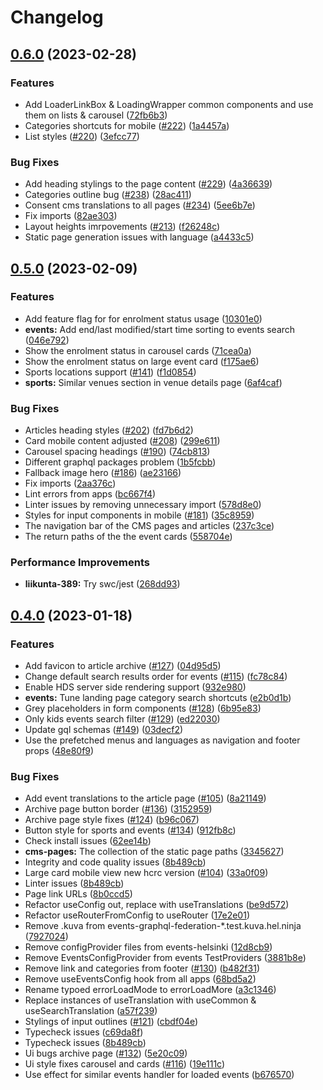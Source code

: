 # Changelog

## [0.6.0](https://github.com/City-of-Helsinki/events-helsinki-monorepo/compare/events-helsinki-v0.5.0...events-helsinki-v0.6.0) (2023-02-28)


### Features

* Add LoaderLinkBox & LoadingWrapper common components and use them on lists & carousel ([72fb6b3](https://github.com/City-of-Helsinki/events-helsinki-monorepo/commit/72fb6b3ba51fff97eba019422c8b77e35a6abe69))
* Categories shortcuts for mobile ([#222](https://github.com/City-of-Helsinki/events-helsinki-monorepo/issues/222)) ([1a4457a](https://github.com/City-of-Helsinki/events-helsinki-monorepo/commit/1a4457ad914ba55400c777a1eb2ecba073050195))
* List styles ([#220](https://github.com/City-of-Helsinki/events-helsinki-monorepo/issues/220)) ([3efcc77](https://github.com/City-of-Helsinki/events-helsinki-monorepo/commit/3efcc778903c326c16795a974c111f24eda3cb95))


### Bug Fixes

* Add heading stylings to the page content ([#229](https://github.com/City-of-Helsinki/events-helsinki-monorepo/issues/229)) ([4a36639](https://github.com/City-of-Helsinki/events-helsinki-monorepo/commit/4a3663992f306fcc3486a42a21238ca68a615070))
* Categories outline bug ([#238](https://github.com/City-of-Helsinki/events-helsinki-monorepo/issues/238)) ([28ac411](https://github.com/City-of-Helsinki/events-helsinki-monorepo/commit/28ac4116ca6812544f3f72dfc91c3c699ee871ed))
* Consent cms translations to all pages ([#234](https://github.com/City-of-Helsinki/events-helsinki-monorepo/issues/234)) ([5ee6b7e](https://github.com/City-of-Helsinki/events-helsinki-monorepo/commit/5ee6b7e90aae92a4186916a9a83c95f07308817d))
* Fix imports ([82ae303](https://github.com/City-of-Helsinki/events-helsinki-monorepo/commit/82ae303baf2b0cc43325406a5847d54f004d208e))
* Layout heights imrpovements ([#213](https://github.com/City-of-Helsinki/events-helsinki-monorepo/issues/213)) ([f26248c](https://github.com/City-of-Helsinki/events-helsinki-monorepo/commit/f26248c343c3cce9c82c4b424a8227475aabc1c6))
* Static page generation issues with language ([a4433c5](https://github.com/City-of-Helsinki/events-helsinki-monorepo/commit/a4433c54cfed103b554fc651612f85bb38eed274))

## [0.5.0](https://github.com/City-of-Helsinki/events-helsinki-monorepo/compare/events-helsinki-v0.4.0...events-helsinki-v0.5.0) (2023-02-09)


### Features

* Add feature flag for for enrolment status usage ([10301e0](https://github.com/City-of-Helsinki/events-helsinki-monorepo/commit/10301e022d3e08f796c5168d1396ddd744436de8))
* **events:** Add end/last modified/start time sorting to events search ([046e792](https://github.com/City-of-Helsinki/events-helsinki-monorepo/commit/046e792e7627ceb25755d41203bf9fe89b8a00c9))
* Show the enrolment status in carousel cards ([71cea0a](https://github.com/City-of-Helsinki/events-helsinki-monorepo/commit/71cea0a0c6289793d6b5ac3300164d06768a798e))
* Show the enrolment status on large event card ([f175ae6](https://github.com/City-of-Helsinki/events-helsinki-monorepo/commit/f175ae6e66364405b2b36d0b771c28c28de4689a))
* Sports locations support ([#141](https://github.com/City-of-Helsinki/events-helsinki-monorepo/issues/141)) ([f1d0854](https://github.com/City-of-Helsinki/events-helsinki-monorepo/commit/f1d0854d035b0a7f264de177d3398ceb9766cdc6))
* **sports:** Similar venues section in venue details page ([6af4caf](https://github.com/City-of-Helsinki/events-helsinki-monorepo/commit/6af4cafb0293bef353ca98e2ed0a93e0d029d4ed))


### Bug Fixes

* Articles heading styles ([#202](https://github.com/City-of-Helsinki/events-helsinki-monorepo/issues/202)) ([fd7b6d2](https://github.com/City-of-Helsinki/events-helsinki-monorepo/commit/fd7b6d2cfa2fc30841a5f6fb57680b11c37b19df))
* Card mobile content adjusted ([#208](https://github.com/City-of-Helsinki/events-helsinki-monorepo/issues/208)) ([299e611](https://github.com/City-of-Helsinki/events-helsinki-monorepo/commit/299e611b55cca46bbbb6db3d9d7f8222757df601))
* Carousel spacing headings ([#190](https://github.com/City-of-Helsinki/events-helsinki-monorepo/issues/190)) ([74cb813](https://github.com/City-of-Helsinki/events-helsinki-monorepo/commit/74cb813fa339f0f02f23ded397deb1b4ed22ee0d))
* Different graphql packages problem ([1b5fcbb](https://github.com/City-of-Helsinki/events-helsinki-monorepo/commit/1b5fcbb992ee19f6dd6586f8a79ddf604b0621f7))
* Fallback image hero ([#186](https://github.com/City-of-Helsinki/events-helsinki-monorepo/issues/186)) ([ae23166](https://github.com/City-of-Helsinki/events-helsinki-monorepo/commit/ae231667d9b7dad8eb013d2124c7df74b4e67861))
* Fix imports ([2aa376c](https://github.com/City-of-Helsinki/events-helsinki-monorepo/commit/2aa376ca6c22160cc2d8951ef613541454404b24))
* Lint errors from apps ([bc667f4](https://github.com/City-of-Helsinki/events-helsinki-monorepo/commit/bc667f484da622c3540d19ba8815a8f8a2ab5b75))
* Linter issues by removing unnecessary import ([578d8e0](https://github.com/City-of-Helsinki/events-helsinki-monorepo/commit/578d8e0bd2b9fa64e8bb43dc99f47d19df72cb3f))
* Styles for input components in mobile ([#181](https://github.com/City-of-Helsinki/events-helsinki-monorepo/issues/181)) ([35c8959](https://github.com/City-of-Helsinki/events-helsinki-monorepo/commit/35c8959b877fcee02ab87ccdbd939b5845843015))
* The navigation bar of the CMS pages and articles ([237c3ce](https://github.com/City-of-Helsinki/events-helsinki-monorepo/commit/237c3ce2a7d2ff7a1319e0bdb6b5e5df2c63de31))
* The return paths of the the event cards ([558704e](https://github.com/City-of-Helsinki/events-helsinki-monorepo/commit/558704ed85377ee7b3dd7dcc2a10a4c1e3d44ce6))


### Performance Improvements

* **liikunta-389:** Try swc/jest ([268dd93](https://github.com/City-of-Helsinki/events-helsinki-monorepo/commit/268dd93c6296d68be0fb8ccf866654a86b89758c))

## [0.4.0](https://github.com/City-of-Helsinki/events-helsinki-monorepo/compare/events-helsinki-v0.3.0...events-helsinki-v0.4.0) (2023-01-18)


### Features

* Add favicon to article archive ([#127](https://github.com/City-of-Helsinki/events-helsinki-monorepo/issues/127)) ([04d95d5](https://github.com/City-of-Helsinki/events-helsinki-monorepo/commit/04d95d5fd0ac787c3ba283a8b367efc1b6b1b768))
* Change default search results order for events ([#115](https://github.com/City-of-Helsinki/events-helsinki-monorepo/issues/115)) ([fc78c84](https://github.com/City-of-Helsinki/events-helsinki-monorepo/commit/fc78c84d38c44582e56d4caa8a7bc8ff5af01e65))
* Enable HDS server side rendering support ([932e980](https://github.com/City-of-Helsinki/events-helsinki-monorepo/commit/932e98087b56d55b6ad2a7d7de64d1ea2cd67826))
* **events:** Tune landing page category search shortcuts ([e2b0d1b](https://github.com/City-of-Helsinki/events-helsinki-monorepo/commit/e2b0d1b5e2d864e5b1af8c0fda15e04927c8a276))
* Grey placeholders in form components ([#128](https://github.com/City-of-Helsinki/events-helsinki-monorepo/issues/128)) ([6b95e83](https://github.com/City-of-Helsinki/events-helsinki-monorepo/commit/6b95e83bcf85ef9768f96f8f936b1d16a593c24b))
* Only kids events search filter ([#129](https://github.com/City-of-Helsinki/events-helsinki-monorepo/issues/129)) ([ed22030](https://github.com/City-of-Helsinki/events-helsinki-monorepo/commit/ed220308c8379cf7b4ca4469afcc60429354ae9d))
* Update gql schemas ([#149](https://github.com/City-of-Helsinki/events-helsinki-monorepo/issues/149)) ([03decf2](https://github.com/City-of-Helsinki/events-helsinki-monorepo/commit/03decf2856ff46a0cd8f3a22b3ac92bca5953282))
* Use the prefetched menus and languages as navigation and footer props ([48e80f9](https://github.com/City-of-Helsinki/events-helsinki-monorepo/commit/48e80f959c6a6dfe2173317a4ca718cc0f320405))


### Bug Fixes

* Add event translations to the article page ([#105](https://github.com/City-of-Helsinki/events-helsinki-monorepo/issues/105)) ([8a21149](https://github.com/City-of-Helsinki/events-helsinki-monorepo/commit/8a211491c2a899d3b7e3e888157046adf9b25ac0))
* Archive page button border ([#136](https://github.com/City-of-Helsinki/events-helsinki-monorepo/issues/136)) ([3152959](https://github.com/City-of-Helsinki/events-helsinki-monorepo/commit/3152959b9b89f4780bebc1773c831d4984796288))
* Archive page style fixes ([#124](https://github.com/City-of-Helsinki/events-helsinki-monorepo/issues/124)) ([b96c067](https://github.com/City-of-Helsinki/events-helsinki-monorepo/commit/b96c0678d6e1b698ca41298df342256eb388f3ee))
* Button style for sports and events ([#134](https://github.com/City-of-Helsinki/events-helsinki-monorepo/issues/134)) ([912fb8c](https://github.com/City-of-Helsinki/events-helsinki-monorepo/commit/912fb8ccbd7a3e16fed33ba9411e2fef4add424e))
* Check install issues ([62ee14b](https://github.com/City-of-Helsinki/events-helsinki-monorepo/commit/62ee14b43b9b48a0532403528c642b8072afbc24))
* **cms-pages:** The collection of the static page paths ([3345627](https://github.com/City-of-Helsinki/events-helsinki-monorepo/commit/33456276864359b1d47e3cb31f92d2a90c8c53f5))
* Integrity and code quality issues ([8b489cb](https://github.com/City-of-Helsinki/events-helsinki-monorepo/commit/8b489cb2beaf3955dcdfa1cd65339fa0157b3930))
* Large card mobile view new hcrc version ([#104](https://github.com/City-of-Helsinki/events-helsinki-monorepo/issues/104)) ([33a0f09](https://github.com/City-of-Helsinki/events-helsinki-monorepo/commit/33a0f098e0948611df3ed3519afa66685a48aad3))
* Linter issues ([8b489cb](https://github.com/City-of-Helsinki/events-helsinki-monorepo/commit/8b489cb2beaf3955dcdfa1cd65339fa0157b3930))
* Page link URLs ([8b0ccd5](https://github.com/City-of-Helsinki/events-helsinki-monorepo/commit/8b0ccd53cbd20108c49f5649cdbbd415ae314d7b))
* Refactor useConfig out, replace with useTranslations ([be9d572](https://github.com/City-of-Helsinki/events-helsinki-monorepo/commit/be9d57295eb70120d332350b964291fe6ce51f65))
* Refactor useRouterFromConfig to useRouter ([17e2e01](https://github.com/City-of-Helsinki/events-helsinki-monorepo/commit/17e2e0104329db58f3b4124b76e91c3b644d5a37))
* Remove .kuva from events-graphql-federation-*.test.kuva.hel.ninja ([7927024](https://github.com/City-of-Helsinki/events-helsinki-monorepo/commit/7927024a68f2de4172e213298431c8c027839a45))
* Remove configProvider files from events-helsinki ([12d8cb9](https://github.com/City-of-Helsinki/events-helsinki-monorepo/commit/12d8cb9686ccf0730812a1187b210bc8bc6433d1))
* Remove EventsConfigProvider from events TestProviders ([3881b8e](https://github.com/City-of-Helsinki/events-helsinki-monorepo/commit/3881b8e91d9f7d73d0b78e6278e8037bfbe19a84))
* Remove link and categories from footer ([#130](https://github.com/City-of-Helsinki/events-helsinki-monorepo/issues/130)) ([b482f31](https://github.com/City-of-Helsinki/events-helsinki-monorepo/commit/b482f318aa6d773c9e9733483f9f86307a65972c))
* Remove useEventsConfig hook from all apps ([68bd5a2](https://github.com/City-of-Helsinki/events-helsinki-monorepo/commit/68bd5a2dd8f3abadabea21862baab2927c9053f7))
* Rename typoed errorLoadMode to errorLoadMore ([a3c1346](https://github.com/City-of-Helsinki/events-helsinki-monorepo/commit/a3c13466cd41bae1e63005fca66285a49801560a))
* Replace instances of useTranslation with useCommon & useSearchTranslation ([a57f239](https://github.com/City-of-Helsinki/events-helsinki-monorepo/commit/a57f239a56b924f6d7da6ac400d0d746e7e380a1))
* Stylings of input outlines ([#121](https://github.com/City-of-Helsinki/events-helsinki-monorepo/issues/121)) ([cbdf04e](https://github.com/City-of-Helsinki/events-helsinki-monorepo/commit/cbdf04e3116c042dc68ab8350a20c052d2ade2fb))
* Typecheck issues ([c69da8f](https://github.com/City-of-Helsinki/events-helsinki-monorepo/commit/c69da8fef2da6ec0b2227adebcc0e7f82856763f))
* Typecheck issues ([8b489cb](https://github.com/City-of-Helsinki/events-helsinki-monorepo/commit/8b489cb2beaf3955dcdfa1cd65339fa0157b3930))
* Ui bugs archive page ([#132](https://github.com/City-of-Helsinki/events-helsinki-monorepo/issues/132)) ([5e20c09](https://github.com/City-of-Helsinki/events-helsinki-monorepo/commit/5e20c09bbcca47d6bd93a9915b53dfd2cd77ab7d))
* Ui style fixes carousel and cards ([#116](https://github.com/City-of-Helsinki/events-helsinki-monorepo/issues/116)) ([19e111c](https://github.com/City-of-Helsinki/events-helsinki-monorepo/commit/19e111c4b2745d2db407277f57cee6eb957c0829))
* Use effect for similar events handler for loaded events ([b676570](https://github.com/City-of-Helsinki/events-helsinki-monorepo/commit/b6765704a2f33a1a38dc082a591583d3b450154f))
